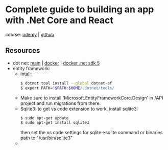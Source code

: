 # Complete guide to building an app with .Net Core and React
course: [udemy](https://www.udemy.com/course/complete-guide-to-building-an-app-with-net-core-and-react/) | [github](https://github.com/TryCatchLearn/Reactivities30)

## Resources
* dot net: [main](https://dotnet.microsoft.com/) | [docker](https://hub.docker.com/_/microsoft-dotnet) | [docker .net sdk 5](https://hub.docker.com/_/microsoft-dotnet-sdk/)
* entity framework:
  * intall:
    ```bash
    $ dotnet tool install --global dotnet-ef
    $ export PATH="$PATH:$HOME/.dotnet/tools/
    ```
  * Make sure to install 'Microsoft.EntityFrameworkCore.Design' in /API project and run migrations from there.
  * Sqlite3:  to get vs code extension to work, install sqlite3:
    ```bash
    $ sudo apt-get update
    $ sudo apt-get install sqlite3
    ```
    then set the vs code settings for sqlite->sqlite command or binaries path to "/usr/bin/sqlite3"  
  *
